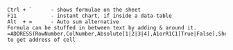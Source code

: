     Ctrl + `      - shows formulae on the sheet
    F11           - instant chart, if inside a data-table
    Alt  + =      - Auto sum alternative
    Formula can be stuffed in between text by adding & around it.
    =ADDRESS(RowNumber,ColNumber,Absolute[1|2|3|4],A1orR1C1[True|False],SheetName) to get address of cell
